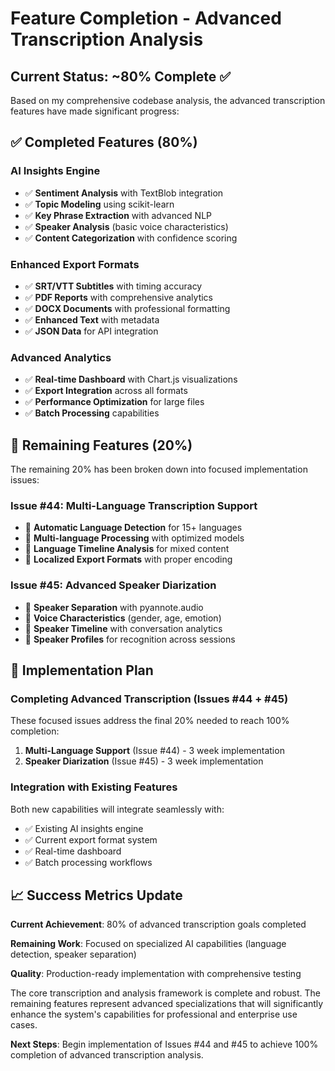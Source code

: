 # Feature Completion - Advanced Transcription Analysis

## Current Status: ~80% Complete ✅

Based on my comprehensive codebase analysis, the advanced transcription features have made significant progress:

## ✅ Completed Features (80%)

### AI Insights Engine

- ✅ **Sentiment Analysis** with TextBlob integration
- ✅ **Topic Modeling** using scikit-learn  
- ✅ **Key Phrase Extraction** with advanced NLP
- ✅ **Speaker Analysis** (basic voice characteristics)
- ✅ **Content Categorization** with confidence scoring

### Enhanced Export Formats

- ✅ **SRT/VTT Subtitles** with timing accuracy
- ✅ **PDF Reports** with comprehensive analytics
- ✅ **DOCX Documents** with professional formatting
- ✅ **Enhanced Text** with metadata
- ✅ **JSON Data** for API integration

### Advanced Analytics

- ✅ **Real-time Dashboard** with Chart.js visualizations
- ✅ **Export Integration** across all formats
- ✅ **Performance Optimization** for large files
- ✅ **Batch Processing** capabilities

## 🚧 Remaining Features (20%)

The remaining 20% has been broken down into focused implementation issues:

### Issue #44: Multi-Language Transcription Support

- 🔄 **Automatic Language Detection** for 15+ languages
- 🔄 **Multi-language Processing** with optimized models
- 🔄 **Language Timeline Analysis** for mixed content
- 🔄 **Localized Export Formats** with proper encoding

### Issue #45: Advanced Speaker Diarization  

- 🔄 **Speaker Separation** with pyannote.audio
- 🔄 **Voice Characteristics** (gender, age, emotion)
- 🔄 **Speaker Timeline** with conversation analytics
- 🔄 **Speaker Profiles** for recognition across sessions

## 🎯 Implementation Plan

### Completing Advanced Transcription (Issues #44 + #45)

These focused issues address the final 20% needed to reach 100% completion:

1. **Multi-Language Support** (Issue #44) - 3 week implementation
2. **Speaker Diarization** (Issue #45) - 3 week implementation

### Integration with Existing Features

Both new capabilities will integrate seamlessly with:

- ✅ Existing AI insights engine
- ✅ Current export format system  
- ✅ Real-time dashboard
- ✅ Batch processing workflows

## 📈 Success Metrics Update

**Current Achievement**: 80% of advanced transcription goals completed

**Remaining Work**: Focused on specialized AI capabilities (language detection, speaker separation)

**Quality**: Production-ready implementation with comprehensive testing

The core transcription and analysis framework is complete and robust. The remaining features represent advanced specializations that will significantly enhance the system's capabilities for professional and enterprise use cases.

**Next Steps**: Begin implementation of Issues #44 and #45 to achieve 100% completion of advanced transcription analysis.
